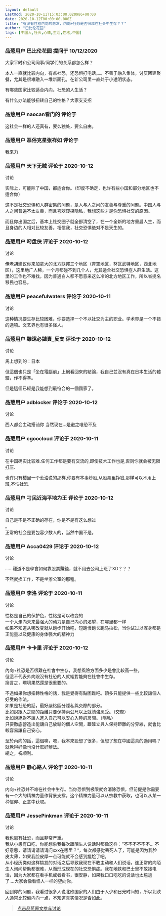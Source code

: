 ```yaml
---
layout: default
Lastmod: 2020-10-11T15:03:00.020986+00:00
date: 2020-10-12T00:00:00.000Z
title: "有没有性格内向的葱友，内向+社恐是否很难在社会中生存？？"
author: "巴比伦花园"
tags: [中国人,社会,心情,生活,性格,中国]
---
```



### 品葱用户 **巴比伦花园** 提问于 10/12/2020
    
大家平时和公司同事/同学们的关系都怎么样？  
  
本人一直就比较内向，有点社恐，还恐惧打电话。。。不善于融入集体，讨厌团建聚餐，尤其是很难融入一堆新面孔，在新公司里一直处于小透明状态。  
  
有哪些国家比较适合内向，社恐的人生活？  
  
有什么办法能够扭转自己的性格？大家支支招
    
                

### 品葱用户 **naocan看门的** 评论于 
        
这社会一样的人还真有，要么独处，要么自由。
        
                

### 品葱用户 **恶俗克星张祥如** 评论于 
        
我来力
        
                

### 品葱用户 **天下无贼** 评论于 2020-10-12
讨论

        
实际上，可能除了中国，都适合你。（印度不确定，也许有些小国和部分地区也不适合你）  
  
这不是社交恐惧和人群密集的问题，是人与人之间的友善与尊重的问题。中国人与人之间普遍不太友善，而且喜欢窥探隐私，我想这些才是你恐惧社交的原因。  
  
而且你出国之后，基本上社交圈子就全部清空了，在一个全新的地方重启人生，而且身边的人相对比较友善，相信我，社交恐惧绝对不是天生的。
        
                

### 品葱用户 **叼盘侠** 评论于 2020-10-12
讨论

        
俺老胡建议你来加拿大的北方联邦三个地区（育空地区，努瓦武特地区，西北地区），这里地广人稀，一个月都碰不到几个人，尤其适合社交恐惧症人群生活。这里的工作也不难找，因为普通白人都不愿意来这么冷的北方地区工作，所以省提名移民也容易。
        
                

### 品葱用户 **peacefulwaters** 评论于 2020-10-11
讨论

        
这种情况要生存比较困难，你要选择一个不以社交为主的职业。学术界是一个不错的选项。文艺界也有很多怪人。
        
                

### 品葱用户 **雖遠必譴責_反支** 评论于 2020-10-12
讨论

        
馬上想到的：日本  
  
但這個也只是「坐在電腦前」上網看回來的結論，我自己並沒有真在日本生活的體驗，作不得準。  
  
但是這個已經是我能想到最符合的一個國家了。
        
                

### 品葱用户 **adblocker** 评论于 2020-10-12
讨论

        
西人都会主动搭讪你 当然现在…是避之唯恐不及
        
                

### 品葱用户 **cgoocloud** 评论于 2020-10-11
讨论

        
在中国确实比较难.任何工作都是要有交流的,即使技术工作也是,否则你就会被无限打压.  
  
也许只有楼里一个葱油说的那样,你要有本事炒股,从股票里挣钱,那样可以不用上班,不怕社恐.
        
                

### 品葱用户 **刁民近海平地为王** 评论于 2020-10-12
讨论

        
自己是不是不正确的存在，你是不是有这么想过  
。  
正常的社会是要包容少数人的，当然中国不是。
        
                

### 品葱用户 **Acca0429** 评论于 2020-10-12
讨论

        
......難道不是學會如何靠股票賺錢，就不用去公司上班了XD？？？  
  
不然就換工作，不是坐辦公室的那種。
        
                

### 品葱用户 **李洛** 评论于 2020-10-11
讨论

        
性格是自己的保护色，性格是可以改变的  
一个人走向未来最强大的动力是自己内心的渴望，在哪里都一样  
如果不知道从哪改变就从跑步开始吧，短跑慢跑长跑马拉松，当你试过以浑身都是正能量以及健康的身体强大的精神力
        
                

### 品葱用户 **卡卡里** 评论于 2020-10-12
讨论

        
內向+社恐是否很難在社會中生存，我想風險方面多少是會比較高一些。  
但這不代表外向跟沒有社恐的人就絕對能夠在社會中生存。  
換言之，環境果然還是很重要的。  
  
不過如果你想扭轉性格的話，我是覺得有點困難吧。頂多只能提供一些比較讓個人好受的作法。  
如果是社恐的話，最好嚴格區分隱私與交際的部分。  
比如說跟人之間的距離只要保持兩公尺以上就勉強忍受。（交際）  
比如說絕對不讓人進入自己可以安心入睡的房間。（隱私）  
只要徹底營造出能讓自己放鬆的個人空間，跟確立與人保持距離的分界線，就會比較容易讓自己安心。  
  
至於內向的話，這個嘛，嗯，我本來設想了很多，但想了想在中國這真的適用嗎？就覺得好像也沒什麼好辦法。  
總之，祝順利。
        
                

### 品葱用户 **静心路人** 评论于 2020-10-11
讨论

        
内向+社恐并不难在社会中生存。当你恐惧到极限就会消除恐惧，但前提是你需要有一个大的精神力量作背景支撑。这个精神力量可以从宗教中获取，也可以从某一种信仰、正念中获取。
        
                

### 品葱用户 **JessePinkman** 评论于 2020-10-11
讨论

        
我也患有社恐，而且非常严重。  
我从小患有口吃，你能想象我每次跟陌生人说话时都像这样：”不不不不不不... 不好意思，请请请请请请问xxx在哪里？“，每次都感觉丢死人了，可能是因为我脸皮太薄，如果我脸皮厚一点可能就不会感到尴尬了吧。  
从小经历类似这样尴尬的对话之后导致我现在不敢主动和人们说话，连正常的向陌生人询问帮助都很难，从而形成现在的社交恐惧症。我在地铁和巴士里不敢接电话，因为大家都在看手机或者看书，很安静，如果我口口吃吃的说话也太尴尬了....大家会像看怪人一样的望向你。  
  
回到你的问题，我看过很多人说北欧国家的人们由于人少和日光时间短，所以北欧人通常比较偏内向一点，不知道真实情况是否如此。
        
                





> [点击品葱原文参与讨论](https://pincong.rocks/question/32066)

